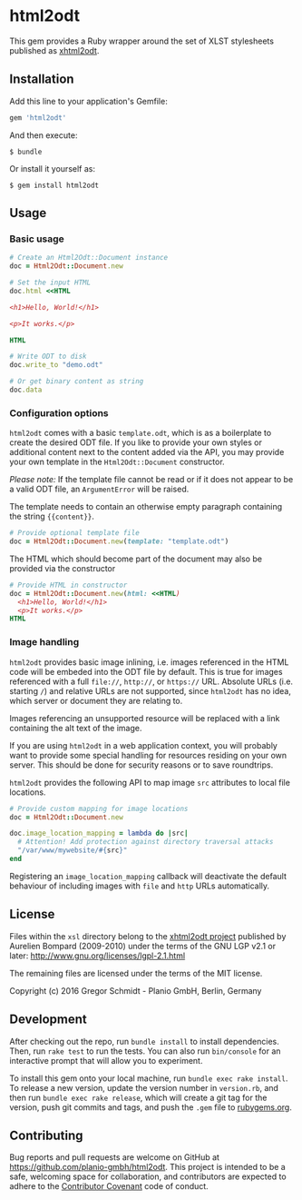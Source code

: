 # html2odt

This gem provides a Ruby wrapper around the set of XLST stylesheets published as
[xhtml2odt](https://gitlab.com/abompard/xhtml2odt).

## Installation

Add this line to your application's Gemfile:

```ruby
gem 'html2odt'
```

And then execute:

    $ bundle

Or install it yourself as:

    $ gem install html2odt

## Usage

### Basic usage

```ruby
# Create an Html2Odt::Document instance
doc = Html2Odt::Document.new

# Set the input HTML
doc.html <<HTML

<h1>Hello, World!</h1>

<p>It works.</p>

HTML

# Write ODT to disk
doc.write_to "demo.odt"

# Or get binary content as string
doc.data
```

### Configuration options

`html2odt` comes with a basic `template.odt`, which is as a boilerplate to create
the desired ODT file. If you like to provide your own styles or additional
content next to the content added via the API, you may provide your own template
in the `Html2Odt::Document` constructor.

*Please note:* If the template file cannot be read or if it does not appear to
be a valid ODT file, an `ArgumentError` will be raised.

The template needs to contain an otherwise empty paragraph containing the string
`{{content}}`.

```ruby
# Provide optional template file
doc = Html2Odt::Document.new(template: "template.odt")
```




The HTML which should become part of the document may also be provided via the
constructor

```ruby
# Provide HTML in constructor
doc = Html2Odt::Document.new(html: <<HTML)
  <h1>Hello, World!</h1>
  <p>It works.</p>
HTML
```

### Image handling

`html2odt` provides basic image inlining, i.e. images referenced in the HTML
code will be embeded into the ODT file by default. This is true for images
referenced with a full `file://`, `http://`, or `https://` URL. Absolute URLs
(i.e. starting `/`) and relative URLs are not supported, since `html2odt` has no
idea, which server or document they are relating to.

Images referencing an unsupported resource will be replaced with a link
containing the alt text of the image.

If you are using `html2odt` in a web application context, you will probably want
to provide some special handling for resources residing on your own server. This
should be done for security reasons or to save roundtrips.

`html2odt` provides the following API to map image `src` attributes to local
file locations.

```ruby
# Provide custom mapping for image locations
doc = Html2Odt::Document.new

doc.image_location_mapping = lambda do |src|
  # Attention! Add protection against directory traversal attacks
  "/var/www/mywebsite/#{src}"
end
```

Registering an `image_location_mapping` callback will deactivate the default
behaviour of including images with `file` and `http` URLs automatically.


## License

Files within the `xsl` directory belong to the [xhtml2odt
project](https://gitlab.com/abompard/xhtml2odt) published by Aurelien Bompard
(2009-2010) under the terms of the GNU LGP v2.1 or later:
http://www.gnu.org/licenses/lgpl-2.1.html

The remaining files are licensed under the terms of the MIT license.

Copyright (c) 2016 Gregor Schmidt - Planio GmbH, Berlin, Germany



## Development

After checking out the repo, run `bundle install` to install dependencies. Then,
run `rake test` to run the tests. You can also run `bin/console` for an
interactive prompt that will allow you to experiment.

To install this gem onto your local machine, run `bundle exec rake install`. To
release a new version, update the version number in `version.rb`, and then run
`bundle exec rake release`, which will create a git tag for the version, push
git commits and tags, and push the `.gem` file to
[rubygems.org](https://rubygems.org).

## Contributing

Bug reports and pull requests are welcome on GitHub at
https://github.com/planio-gmbh/html2odt. This project is intended to be a safe,
welcoming space for collaboration, and contributors are expected to adhere to
the [Contributor Covenant](http://contributor-covenant.org) code of conduct.

